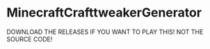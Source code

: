 # MinecraftCrafttweakerGenerator
DOWNLOAD THE RELEASES IF YOU WANT TO PLAY THIS! NOT THE SOURCE CODE!
